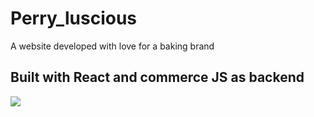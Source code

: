 # Perry_luscious
A website developed with love for a baking brand
## Built with React and commerce JS as backend
<img src='https://github.com/Afoojnr/perry_luscious/assets/91747275/ecb97a72-2090-42de-a404-d778e04899da'/>



